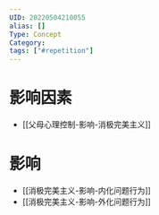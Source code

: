 ```yaml
---
UID: 20220504210055
alias: []
Type: Concept
Category: 
tags: ["#repetition"]
---
```


# 影响因素

- [[父母心理控制-影响-消极完美主义]]

# 影响

- [[消极完美主义-影响-内化问题行为]]
- [[消极完美主义-影响-外化问题行为]]